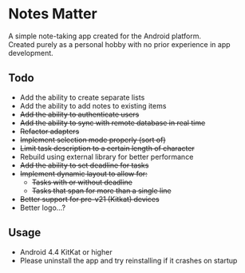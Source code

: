 # Notes Matter
A simple note-taking app created for the Android platform.  
Created purely as a personal hobby with no prior experience in app development.

## Todo
- Add the ability to create separate lists
- Add the ability to add notes to existing items
- ~~Add the ability to authenticate users~~
- ~~Add the ability to sync with remote database in real time~~
- ~~Refactor adapters~~
- ~~Implement selection mode properly (sort of)~~ 
- ~~Limit task description to a certain length of character~~
- Rebuild using external library for better performance
- ~~Add the ability to set deadline for tasks~~
- ~~Implement dynamic layout to allow for:~~
  * ~~Tasks with or without deadline~~
  * ~~Tasks that span for more than a single line~~
- ~~Better support for pre-v21 (Kitkat) devices~~
- Better logo...?

## Usage
- Android 4.4 KitKat or higher
- Please uninstall the app and try reinstalling if it crashes on startup

